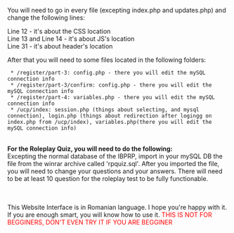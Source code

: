
You will need to go in every file (excepting index.php and updates.php) and change the following lines:

Line 12 - it's about the CSS location<br>
Line 13 and Line 14 - it's about JS's location<br>
Line 31 - it's about header's location

After that you will need to some files located in the following folders:

     * /register/part-3: config.php - there you will edit the mySQL connection info
     * /register/part-3/confirm: config.php - there you will edit the mySQL connection info
     * /register/part-4: variables.php - there you will edit the mySQL connection info
     * /ucp/index: session.php (things about selecting, and mysql connection), login.php (things about redirection after logingg on index.php from /ucp/index), variables.php(there you will edit the mySQL connection info)


<br><b>For the Roleplay Quiz, you will need to do the following:</b><br>
Excepting the normal database of the IBPRP, import in your mySQL DB the file from the winrar archive called 'rpquiz.sql'. After you imported the file, you will need to change your questions and your answers. There will need to be at least 10 question for the roleplay test to be fully functionable.

<br><br>This Website Interface is in Romanian language. I hope you're happy with it. If you are enough smart, you will know how to use it. <font color='red'>THIS IS NOT FOR BEGGINERS, DON'T EVEN TRY IT IF YOU ARE BEGGINER</font>

